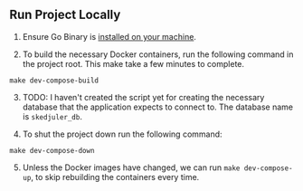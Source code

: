 ## Run Project Locally

1. Ensure Go Binary is [installed on your machine](https://go.dev/doc/install).

2. To build the necessary Docker containers, run the following command in the
   project root. This make take a few minutes to complete.

`make dev-compose-build`

3. TODO: I haven't created the script yet for creating the necessary database
   that the application expects to connect to. The database name is `skedjuler_db`.

4. To shut the project down run the following command:

`make dev-compose-down`

5. Unless the Docker images have changed, we can run `make dev-compose-up`, to
   skip rebuilding the containers every time.
